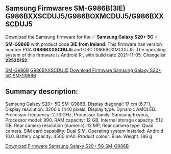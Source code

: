 <h2>Samsung Firmwares SM-G986B(3IE) G986BXXSCDUJ5/G986BOXMCDUJ5/G986BXXSCDUJ5</h2>
Download the Samsung firmware for the ✅ <strong>Samsung Galaxy S20+ 5G </strong> ⭐ <strong>SM-G986B</strong> with product code <strong>3IE</strong> <strong> from Ireland</strong>. This firmware has version number PDA <strong>G986BXXSCDUJ5</strong> and CSC G986BOXMCDUJ5. The operating system of this firmware is Android R , with build date 2021-11-05. Changelist <strong>22520152</strong>.


[SM-G986B](https://samfirm.shop/samsung/model/SM-G986B)
[G986BXXSCDUJ5](https://samfirm.shop/samsung/pda/G986BXXSCDUJ5)
[Download Firmware Samsung Galaxy S20+ 5G SM-G986B](https://samfirm.shop/samsung/firmware/472049)
<h2>Summary description:</h2>
<p>Samsung Galaxy S20+ 5G SM-G986B. Display diagonal: 17 cm (6.7"), Display resolution: 3200 x 1440 pixels, Display type: Dynamic AMOLED. Processor frequency: 2.73 GHz, Processor family: Samsung Exynos, Processor model: 990. RAM capacity: 12 GB, Internal storage capacity: 512 GB. Rear camera resolution (numeric): 12 MP, Rear camera type: Quad camera. SIM card capability: Dual SIM. Operating system installed: Android 10.0. Battery capacity: 4500 mAh. Product colour: Blue. Weight: 186 g</p>


[Download Firmware Samsung Galaxy S20+ 5G SM-G986B](https://samfirm.shop/samsung/firmware/472049)
